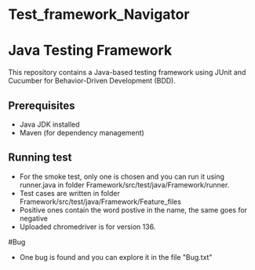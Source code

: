 # Test_framework_Navigator

# Java Testing Framework

This repository contains a Java-based testing framework using JUnit and Cucumber for Behavior-Driven Development (BDD).

## Prerequisites
- Java JDK installed
- Maven (for dependency management)

## Running test
- For the smoke test, only one is chosen and you can run it using runner.java in folder Framework/src/test/java/Framework/runner.
- Test cases are written in folder Framework/src/test/java/Framework/Feature_files
- Positive ones contain the word postive in the name, the same goes for negative
- Uploaded chromedriver is for version 136.

#Bug
 - One bug is found and you can explore it in the file "Bug.txt"
